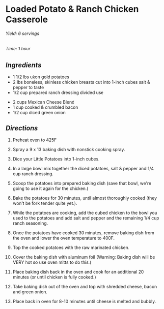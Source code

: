 # Loaded Potato & Ranch Chicken Casserole

######  Yield: 6 servings
######  Time: 1 hour

##  *Ingredients*
- 1 1/2 lbs ukon gold potatoes
- 2 lbs boneless, skinless chicken breasts cut into 1-inch cubes
salt & pepper to taste
- 1/2 cup prepared ranch dressing divided use
<!---->
- 2 cups Mexican Cheese Blend
- 1 cup cooked & crumbled bacon
- 1/2 cup diced green onion
##  *Directions*
1. Preheat oven to 425F

1. Spray a 9 x 13 baking dish with nonstick cooking spray.

2. Dice your Little Potatoes into 1-inch cubes.

3. In a large bowl mix together the diced potatoes, salt & pepper and 1/4 cup ranch dressing.

4. Scoop the potatoes into prepared baking dish (save that bowl, we're going to use it again for the chicken.)

5. Bake the potatoes for 30 minutes, until almost thoroughly cooked (they won't be fork tender quite yet.).

6. While the potatoes are cooking, add the cubed chicken to the bowl you used to the potatoes and add salt and pepper and the remaining 1/4 cup ranch seasoning.

7. Once the potatoes have cooked 30 minutes, remove baking dish from the oven and lower the oven temperature to 400F.

8. Top the cooked potatoes with the raw marinated chicken.

9. Cover the baking dish with aluminum foil (Warning: Baking dish will be VERY hot so use oven mitts to do this.)

10. Place baking dish back in the oven and cook for an additional 20 minutes (or until chicken is fully cooked.)

11. Take baking dish out of the oven and top with shredded cheese, bacon and green onion.

12. Place back in oven for 8-10 minutes until cheese is melted and bubbly.